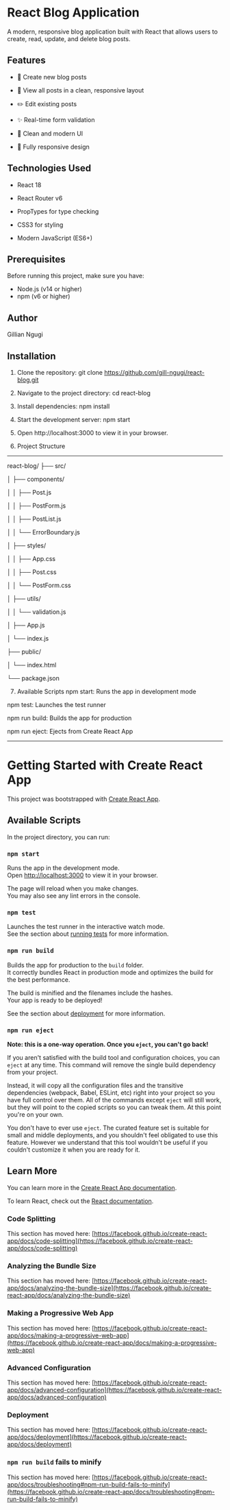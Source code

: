 # React Blog Application
A modern, responsive blog application built with React that allows users to create, read, update, and delete blog posts.

## Features
- 📝 Create new blog posts

- 📖 View all posts in a clean, responsive layout

- ✏️ Edit existing posts

- ✨ Real-time form validation

- 🎨 Clean and modern UI

- 📱 Fully responsive design

## Technologies Used
- React 18

- React Router v6

- PropTypes for type checking

- CSS3 for styling

- Modern JavaScript (ES6+)


## Prerequisites
Before running this project, make sure you have:
- Node.js (v14 or higher)
- npm (v6 or higher)

## Author
Gillian Ngugi

## Installation
1. Clone the repository:
git clone <https://github.com/gill-ngugi/react-blog.git>

2. Navigate to the project directory:
cd react-blog

3. Install dependencies:
npm install

4. Start the development server:
npm start

5. Open http://localhost:3000 to view it in your browser.

6. Project Structure
----------------------
react-blog/
├── src/

│   ├── components/

│   │   ├── Post.js

│   │   ├── PostForm.js

│   │   ├── PostList.js

│   │   └── ErrorBoundary.js

│   ├── styles/

│   │   ├── App.css

│   │   ├── Post.css

│   │   └── PostForm.css

│   ├── utils/

│   │   └── validation.js

│   ├── App.js

│   └── index.js

├── public/

│   └── index.html

└── package.json

7. Available Scripts
npm start: Runs the app in development mode

npm test: Launches the test runner

npm run build: Builds the app for production

npm run eject: Ejects from Create React App

---------------------------
# Getting Started with Create React App

This project was bootstrapped with [Create React App](https://github.com/facebook/create-react-app).

## Available Scripts

In the project directory, you can run:

### `npm start`

Runs the app in the development mode.\
Open [http://localhost:3000](http://localhost:3000) to view it in your browser.

The page will reload when you make changes.\
You may also see any lint errors in the console.

### `npm test`

Launches the test runner in the interactive watch mode.\
See the section about [running tests](https://facebook.github.io/create-react-app/docs/running-tests) for more information.

### `npm run build`

Builds the app for production to the `build` folder.\
It correctly bundles React in production mode and optimizes the build for the best performance.

The build is minified and the filenames include the hashes.\
Your app is ready to be deployed!

See the section about [deployment](https://facebook.github.io/create-react-app/docs/deployment) for more information.

### `npm run eject`

**Note: this is a one-way operation. Once you `eject`, you can't go back!**

If you aren't satisfied with the build tool and configuration choices, you can `eject` at any time. This command will remove the single build dependency from your project.

Instead, it will copy all the configuration files and the transitive dependencies (webpack, Babel, ESLint, etc) right into your project so you have full control over them. All of the commands except `eject` will still work, but they will point to the copied scripts so you can tweak them. At this point you're on your own.

You don't have to ever use `eject`. The curated feature set is suitable for small and middle deployments, and you shouldn't feel obligated to use this feature. However we understand that this tool wouldn't be useful if you couldn't customize it when you are ready for it.

## Learn More

You can learn more in the [Create React App documentation](https://facebook.github.io/create-react-app/docs/getting-started).

To learn React, check out the [React documentation](https://reactjs.org/).

### Code Splitting

This section has moved here: [https://facebook.github.io/create-react-app/docs/code-splitting](https://facebook.github.io/create-react-app/docs/code-splitting)

### Analyzing the Bundle Size

This section has moved here: [https://facebook.github.io/create-react-app/docs/analyzing-the-bundle-size](https://facebook.github.io/create-react-app/docs/analyzing-the-bundle-size)

### Making a Progressive Web App

This section has moved here: [https://facebook.github.io/create-react-app/docs/making-a-progressive-web-app](https://facebook.github.io/create-react-app/docs/making-a-progressive-web-app)

### Advanced Configuration

This section has moved here: [https://facebook.github.io/create-react-app/docs/advanced-configuration](https://facebook.github.io/create-react-app/docs/advanced-configuration)

### Deployment

This section has moved here: [https://facebook.github.io/create-react-app/docs/deployment](https://facebook.github.io/create-react-app/docs/deployment)

### `npm run build` fails to minify

This section has moved here: [https://facebook.github.io/create-react-app/docs/troubleshooting#npm-run-build-fails-to-minify](https://facebook.github.io/create-react-app/docs/troubleshooting#npm-run-build-fails-to-minify)
